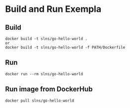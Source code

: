 # Build and Run Exempla

## Build

```
docker build -t slns/go-hello-world .
or
docker build -t slns/go-hello-world -f PATH/Dockerfile
```

## Run

```
docker run --rm slns/go-hello-world  
```

## Run image from DockerHub

```
docker pull slns/go-hello-world
```
